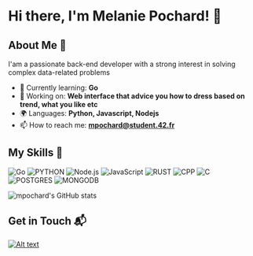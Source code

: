 
<!--
**m3l4n** is a ✨ _special_ ✨ repository because its `README.md` (this file) appears on your GitHub profile.

Here are some ideas to get you started:

- 🔭 I’m currently working on ...
- 🌱 I’m currently learning ...
- 👯 I’m looking to collaborate on ...
- 🤔 I’m looking for help with ...
- 💬 Ask me about ...
- 📫 How to reach me: ...
- 😄 Pronouns: ...
- ⚡ Fun fact: ...
-->
# Hi there, I'm Melanie Pochard! 👋


## About Me 🚀

I'am a passionate back-end developer with a strong interest in solving complex data-related problems

- 🌱 Currently learning: **Go**
- 🔭 Working on: **Web interface that advice you how to dress based on trend, what you like etc**
- 🌍 Languages: **Python, Javascript, Nodejs**
- 📫 How to reach me: **mpochard@student.42.fr**


## My Skills 🧠

![Go](https://img.shields.io/badge/Go-00ADD8.svg?style=for-the-badge&logo=Go&logoColor=white)
![PYTHON](https://img.shields.io/badge/Python-3776AB?style=for-the-badge&logo=python&logoColor=white)
![Node.js](https://img.shields.io/badge/Node.js-5FA04E.svg?style=for-the-badge&logo=nodedotjs&logoColor=white)
![JavaScript](https://img.shields.io/badge/JavaScript-F7DF1E.svg?style=for-the-badge&logo=JavaScript&logoColor=black)
![RUST](https://img.shields.io/badge/Rust-000000?style=for-the-badge&logo=rust&logoColor=white)
![CPP](https://img.shields.io/badge/C%2B%2B-00599C?style=for-the-badge&logo=c%2B%2B&logoColor=white)
![C](https://img.shields.io/badge/C-00599C?style=for-the-badge&logo=c&logoColor=white)
![POSTGRES](https://img.shields.io/badge/PostgreSQL-316192?style=for-the-badge&logo=postgresql&logoColor=white)
![MONGODB](https://img.shields.io/badge/MongoDB-4EA94B?style=for-the-badge&logo=mongodb&logoColor=white)






![mpochard's GitHub stats](https://github-readme-stats.vercel.app/api?username=m3L4n&hide=contribs,)

## Get in Touch 📬

<a href="https://www.linkedin.com/in/melanie-pochard/">
<img alt="Alt text" src="https://img.shields.io/badge/LinkedIn-0A66C2.svg?style=for-the-badge&logo=LinkedIn&logoColor=white)"/>
</a>



